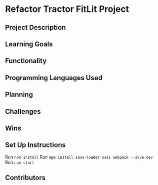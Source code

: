 # Refactor Tractor FitLit Project

## Project Description

## Learning Goals

## Functionality

## Programming Languages Used

## Planning

## Challenges

## Wins

## Set Up Instructions

Run `npm install`
Run `npm install sass-loader sass webpack --save-dev`
Run `npm start`

## Contributors
